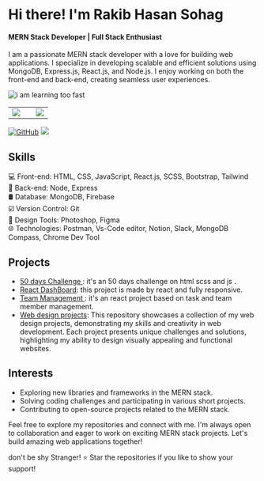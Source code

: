 <meta name="google-site-verification" content="QluewUBiBuvg1hQW3YmI7vj3zRVALFJqw-OM5ykQb-U" />

# Hi there! I'm Rakib Hasan Sohag
#### MERN Stack Developer | Full Stack Enthusiast

<!--  a brief introduction about yourself -->
I am a passionate MERN stack developer with a love for building web applications. I specialize in developing scalable and efficient solutions using MongoDB, Express.js, React.js, and Node.js. I enjoy working on both the front-end and back-end, creating seamless user experiences.

![i am learning too fast]()



<div align="center">
<table>
  <tr>
    <td width="60%" valign="top">
      <a href="https://github.com/anuraghazra/github-readme-stats">
        <img align="center" src="https://github-readme-stats-sigma-five.vercel.app/api?username=devoloper-rakib&theme=github_dark&show_icons=true&hide_border=true" />
      </a>
    </td>
    <td width="40%" height="100%" valign="top">
      <a href="https://github.com/anuraghazra/github-readme-stats">
        <img align="center" src="https://github-readme-stats-sigma-five.vercel.app/api/top-langs/?username=devoloper-rakib&layout=compact&hide_border=true" />
      </a>
    </td>
  </tr>
</table>
</div>





<!-- Add badges representing your skills, social media profiles, or any other relevant information -->
[![GitHub](https://img.shields.io/badge/-GitHub-181717?style=flat&logo=github&logoColor=white)](https://github.com/devoloper-rakib)
[![](https://visitcount.itsvg.in/api?id=devoloper-rakib&label=Profile%20Views&color=12&icon=4&pretty=true)](https://visitcount.itsvg.in)

<!--  key skills and technologies -->
## Skills
💻 Front-end: HTML, CSS, JavaScript, React.js, SCSS, Bootstrap, Tailwind <br/>
🔧 Back-end: Node, Express<br/>
🛢 Database: MongoDB, Firebase  <br/> 
☑️ Version Control: Git  <br/>
🎨 Design Tools: Photoshop, Figma <br/>
🌐 Technologies: Postman, Vs-Code editor, Notion, Slack, MongoDB Compass, Chrome Dev Tool <br/>

<!--  MERN stack projects or highlight your notable projects -->
## Projects
- [50 days Challenge ](https://github.com/devoloper-rakib/50-day-challange--html-Scss-js-): it's an 50 days challenge on html scss and js .
- [React DashBoard](https://github.com/devoloper-rakib/React-Dashboard): this project is made by react and fully responsive.
- [Team Management ](https://github.com/devoloper-rakib/React-Projects/tree/main/team-manage): it's an react project based on task and team member management.
- [Web design projects](https://github.com/devoloper-rakib/Web-Design-Projects):  This repository showcases a collection of my web design projects, demonstrating my skills and creativity in web development. Each project presents unique challenges and solutions, highlighting my ability to design visually appealing and functional websites.


<!-- interests, hobbies, or other fun facts -->
## Interests
- Exploring new libraries and frameworks in the MERN stack.
- Solving coding challenges and participating in various short projects.
- Contributing to open-source projects related to the MERN stack.

<!--   call to action or any other concluding statement -->
Feel free to explore my repositories and connect with me. I'm always open to collaboration and eager to work on exciting MERN stack projects. Let's build amazing web applications together!

<!--  footer or any other closing statement -->
 don't be shy Stranger! ⭐️ Star the repositories if you like to show your support!

